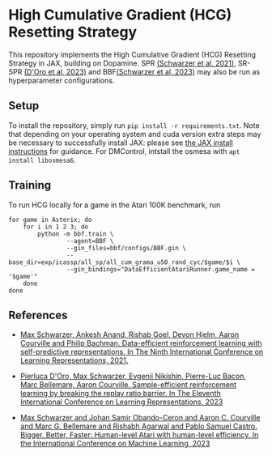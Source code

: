 # High Cumulative Gradient (HCG) Resetting Strategy

This repository implements the High Cumulative Gradient (HCG) Resetting Strategy in JAX, building
on Dopamine. SPR [(Schwarzer et al, 2021)](spr), SR-SPR [(D'Oro et al, 2023)](sr-spr) and BBF[(Schwarzer et al, 2023)](bbf) may also be run as hyperparameter configurations.

## Setup
To install the repository, simply run `pip install -r requirements.txt`.
Note that depending on your operating system and cuda version extra steps may be necessary to
successfully install JAX: please see [the JAX install instructions](https://pypi.org/project/jax/) for guidance.
For DMControl,
intstall the osmesa with `apt install libosmesa6`.


## Training
To run HCG locally for a game in the Atari 100K benchmark, run

```
for game in Asterix; do
    for i in 1 2 3; do
        python -m bbf.train \
                --agent=BBF \
                --gin_files=bbf/configs/BBF.gin \
                --base_dir=exp/icassp/all_sp/all_cum_grama_u50_rand_cyc/$game/$i \
                --gin_bindings="DataEfficientAtariRunner.game_name = '$game'"
    done
done

```


## References
* [Max Schwarzer, Ankesh Anand, Rishab Goel, Devon Hjelm, Aaron Courville and Philip Bachman. Data-efficient reinforcement learning with self-predictive representations. In The Ninth International Conference on Learning Representations, 2021.][spr]

* [Pierluca D'Oro, Max Schwarzer, Evgenii Nikishin, Pierre-Luc Bacon, Marc Bellemare, Aaron Courville.  Sample-efficient reinforcement learning by breaking the replay ratio barrier. In The Eleventh International Conference on Learning Representations, 2023][sr-spr]

* [Max Schwarzer and Johan Samir Obando-Ceron and Aaron C. Courville and Marc G. Bellemare and Rishabh Agarwal and Pablo Samuel Castro.  Bigger, Better, Faster: Human-level Atari with human-level efficiency. In the International Conference on Machine Learning, 2023][bbf]

[spr]: https://openreview.net/forum?id=uCQfPZwRaUu
[sr-spr]: https://openreview.net/forum?id=OpC-9aBBVJe
[bbf]: https://openreview.net/forum?id=OpC-9aBBVJe